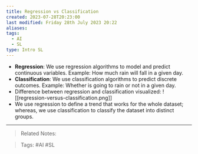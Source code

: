 ```yaml
---
title: Regression vs Classification
created: 2023-07-28T20:23:00
last modified: Friday 28th July 2023 20:22
aliases: 
tags:
  - AI
  - SL
type: Intro SL
---
```

- **Regression**: We use regression algorithms to model and predict continuous variables. Example: How much rain will fall in a given day.
- **Classification**: We use classification algorithms to predict discrete outcomes. Example: Whether is going to rain or not in a given day.
- Difference between regression and classification visualized:
![[regression-versus-classification.png]]
- We use regression to define a trend that works for the whole dataset; whereas, we use classification to classify the dataset into distinct groups.
---
>Related Notes:
 
>Tags: #AI #SL 
